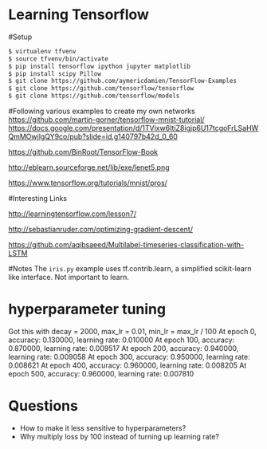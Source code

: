 Learning Tensorflow
==

#Setup

```bash
$ virtualenv tfvenv
$ source tfvenv/bin/activate
$ pip install tensorflow ipython jupyter matplotlib
$ pip install scipy Pillow
$ git clone https://github.com/aymericdamien/TensorFlow-Examples
$ git clone https://github.com/tensorflow/tensorflow
$ git clone https://github.com/tensorflow/models
```

#Following various examples to create my own networks
https://github.com/martin-gorner/tensorflow-mnist-tutorial/
https://docs.google.com/presentation/d/1TVixw6ItiZ8igjp6U17tcgoFrLSaHWQmMOwjlgQY9co/pub?slide=id.g140797b42d_0_60

https://github.com/BinRoot/TensorFlow-Book

http://eblearn.sourceforge.net/lib/exe/lenet5.png

https://www.tensorflow.org/tutorials/mnist/pros/

#Interesting Links

http://learningtensorflow.com/lesson7/

http://sebastianruder.com/optimizing-gradient-descent/

https://github.com/aqibsaeed/Multilabel-timeseries-classification-with-LSTM

#Notes
The `iris.py` example uses tf.contrib.learn, a simplified scikit-learn like interface. Not important to learn.

# hyperparameter tuning
Got this with decay = 2000, max_lr = 0.01, min_lr = max_lr / 100
At epoch 0,   accuracy: 0.130000, learning rate: 0.010000
At epoch 100, accuracy: 0.870000, learning rate: 0.009517
At epoch 200, accuracy: 0.940000, learning rate: 0.009058
At epoch 300, accuracy: 0.950000, learning rate: 0.008621
At epoch 400, accuracy: 0.960000, learning rate: 0.008205
At epoch 500, accuracy: 0.960000, learning rate: 0.007810

# Questions
- How to make it less sensitive to hyperparameters?
- Why multiply loss by 100 instead of turning up learning rate?
